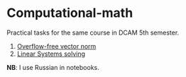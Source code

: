# Computational-math
Practical tasks for the same course in DCAM 5th semester.

1. [Overflow-free vector norm](./Overflow_free_vector_norm.ipynb)
2. [Linear Systems solving](./Gauss_Seidel%20_methods.ipynb)

**NB**: I use Russian in notebooks.
